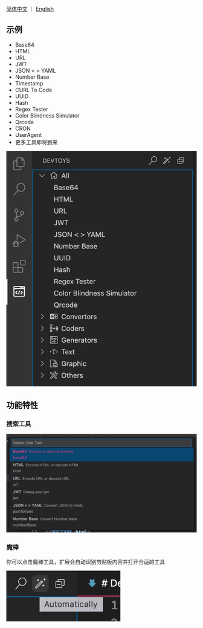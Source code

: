 [简体中文](./README_zh-CN.md) ｜ [English](./README.md)

## 示例

- Base64
- HTML
- URL
- JWT
- JSON < > YAML
- Number Base
- Timestamp
- CURL To Code
- UUID
- Hash
- Regex Tester
- Color Blindness Simulator
- Qrcode
- CRON
- UserAgent
- 更多工具即将到来

![all tools](./docs/img/all_tool.png)

## 功能特性

### 搜索工具

![search tool](./docs/img/search_tool.png)

### 魔棒

你可以点击魔棒工具，扩展会自动识别剪贴板内容并打开合适的工具

![automatically](./docs/img/automatically.png)
